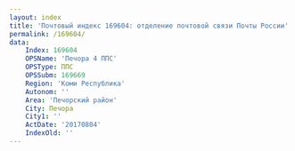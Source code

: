 ```yaml
---
layout: index
title: 'Почтовый индекс 169604: отделение почтовой связи Почты России'
permalink: /169604/
data:
    Index: 169604
    OPSName: 'Печора 4 ППС'
    OPSType: ППС
    OPSSubm: 169669
    Region: 'Коми Республика'
    Autonom: ''
    Area: 'Печорский район'
    City: Печора
    City1: ''
    ActDate: '20170804'
    IndexOld: ''
---
```

